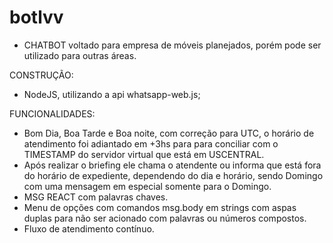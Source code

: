 # botlvv

- CHATBOT voltado para empresa de móveis planejados, porém pode ser utilizado para outras áreas.

 CONSTRUÇÃO:
- NodeJS, utilizando a api whatsapp-web.js;

 FUNCIONALIDADES:
- Bom Dia, Boa Tarde e Boa noite, com correção para UTC, o horário de atendimento foi adiantado em +3hs para para conciliar com o TIMESTAMP do servidor virtual que está em USCENTRAL.
- Após realizar o briefing ele chama o atendente ou informa que está fora do horário de expediente, dependendo do dia e horário, sendo Domingo com uma mensagem em especial somente para o Domingo.
- MSG REACT com palavras chaves.
- Menu de opções com comandos msg.body em strings com aspas duplas para não ser acionado com palavras ou números compostos.
- Fluxo de atendimento contínuo.
  
